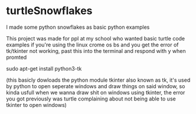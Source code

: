 # turtleSnowflakes
I made some python snowflakes as basic python examples

This project was made for ppl at my school who wanted basic turtle code examples
if you're using the linux crome os bs and you get the error of tk/tkinter not working, past this into the terminal and respond with y when promted
  
  sudo apt-get install python3-tk
  
  (this basicly dowloads the python module tkinter also known as tk, it's used by python to open seperate windows and draw things on said window, so 
  kinda usfull when we wanna draw shit on windows using tkinter, the error you got previously was turtle complaining about not being able to use tkinter 
  to open windows) 
